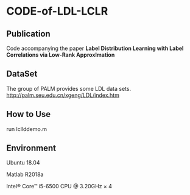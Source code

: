 # CODE-of-LDL-LCLR

Publication
--
Code accompanying the paper **Label Distribution Learning with Label Correlations via Low-Rank Approxlmation**

DataSet
--
The group of PALM provides some LDL data sets. http://palm.seu.edu.cn/xgeng/LDL/index.htm

How to Use
--
run lcllddemo.m

Environment
--
Ubuntu 18.04

Matlab R2018a

Intel® Core™ i5-6500 CPU @ 3.20GHz × 4 
